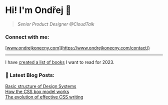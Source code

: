 # Hi! I'm Ondřej 👋 
<blockquote><p><em>Senior Product Designer @CloudTalk</em></p></blockquote>

### Connect with me:

[www.ondrejkonecny.com](https://www.ondrejkonecny.com/contact/)


---
I have [created a list of books](https://github.com/ondrejko/ondrejko/blob/main/books.md) I want to read for 2023.
### 📕 Latest Blog Posts:
[Basic structure of Design Systems](https://www.ondrejkonecny.com/blog/basic-structure-of-design-systems/) <br>
[How the CSS box model works](https://www.ondrejkonecny.com/blog/how-the-css-box-model-works/) <br>
[The evolution of effective CSS writing](https://www.ondrejkonecny.com/blog/the-evolution-of-effective-css-writing/)

